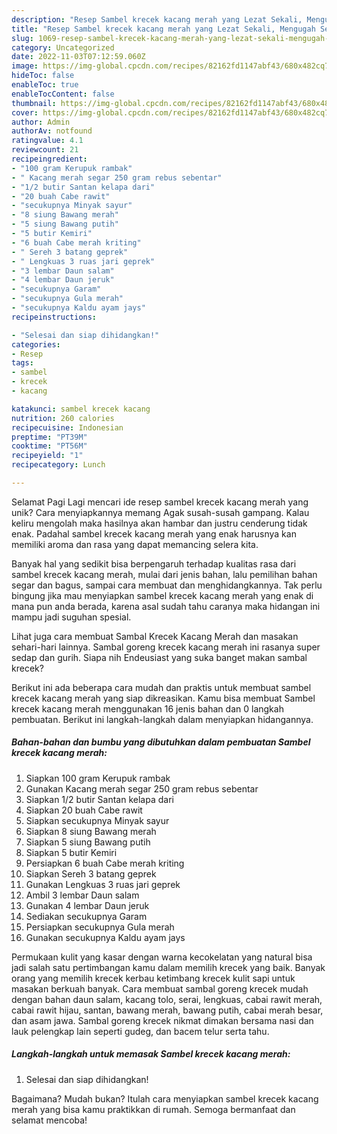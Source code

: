```yaml
---
description: "Resep Sambel krecek kacang merah yang Lezat Sekali, Mengugah Selera"
title: "Resep Sambel krecek kacang merah yang Lezat Sekali, Mengugah Selera"
slug: 1069-resep-sambel-krecek-kacang-merah-yang-lezat-sekali-mengugah-selera
category: Uncategorized
date: 2022-11-03T07:12:59.060Z
image: https://img-global.cpcdn.com/recipes/82162fd1147abf43/680x482cq70/sambel-krecek-kacang-merah-foto-resep-utama.jpg
hideToc: false
enableToc: true
enableTocContent: false
thumbnail: https://img-global.cpcdn.com/recipes/82162fd1147abf43/680x482cq70/sambel-krecek-kacang-merah-foto-resep-utama.jpg
cover: https://img-global.cpcdn.com/recipes/82162fd1147abf43/680x482cq70/sambel-krecek-kacang-merah-foto-resep-utama.jpg
author: Admin
authorAv: notfound
ratingvalue: 4.1
reviewcount: 21
recipeingredient:
- "100 gram Kerupuk rambak"
- " Kacang merah segar 250 gram rebus sebentar"
- "1/2 butir Santan kelapa dari"
- "20 buah Cabe rawit"
- "secukupnya Minyak sayur"
- "8 siung Bawang merah"
- "5 siung Bawang putih"
- "5 butir Kemiri"
- "6 buah Cabe merah kriting"
- " Sereh 3 batang geprek"
- " Lengkuas 3 ruas jari geprek"
- "3 lembar Daun salam"
- "4 lembar Daun jeruk"
- "secukupnya Garam"
- "secukupnya Gula merah"
- "secukupnya Kaldu ayam jays"
recipeinstructions:

- "Selesai dan siap dihidangkan!"
categories:
- Resep
tags:
- sambel
- krecek
- kacang

katakunci: sambel krecek kacang 
nutrition: 260 calories
recipecuisine: Indonesian
preptime: "PT39M"
cooktime: "PT56M"
recipeyield: "1"
recipecategory: Lunch

---
```



Selamat Pagi Lagi mencari ide resep sambel krecek kacang merah yang unik? Cara menyiapkannya memang Agak susah-susah gampang. Kalau keliru mengolah maka hasilnya akan hambar dan justru cenderung tidak enak. Padahal sambel krecek kacang merah yang enak harusnya kan memiliki aroma dan rasa yang dapat memancing selera kita.


Banyak hal yang sedikit bisa berpengaruh terhadap kualitas rasa dari sambel krecek kacang merah, mulai dari jenis bahan, lalu pemilihan bahan segar dan bagus, sampai cara membuat dan menghidangkannya. Tak perlu bingung jika mau menyiapkan sambel krecek kacang merah yang enak di mana pun anda berada, karena asal sudah tahu caranya maka hidangan ini mampu jadi suguhan spesial.

Lihat juga cara membuat Sambal Krecek Kacang Merah dan masakan sehari-hari lainnya. Sambal goreng krecek kacang merah ini rasanya super sedap dan gurih. Siapa nih Endeusiast yang suka banget makan sambal krecek?


Berikut ini ada beberapa cara mudah dan praktis untuk membuat sambel krecek kacang merah yang siap dikreasikan. Kamu bisa membuat Sambel krecek kacang merah menggunakan 16 jenis bahan dan 0 langkah pembuatan. Berikut ini langkah-langkah dalam menyiapkan hidangannya.

<!--inarticleads1-->

##### Bahan-bahan dan bumbu yang dibutuhkan dalam pembuatan Sambel krecek kacang merah:

1. Siapkan 100 gram Kerupuk rambak
1. Gunakan  Kacang merah segar 250 gram rebus sebentar
1. Siapkan 1/2 butir Santan kelapa dari
1. Siapkan 20 buah Cabe rawit
1. Siapkan secukupnya Minyak sayur
1. Siapkan 8 siung Bawang merah
1. Siapkan 5 siung Bawang putih
1. Siapkan 5 butir Kemiri
1. Persiapkan 6 buah Cabe merah kriting
1. Siapkan  Sereh 3 batang geprek
1. Gunakan  Lengkuas 3 ruas jari geprek
1. Ambil 3 lembar Daun salam
1. Gunakan 4 lembar Daun jeruk
1. Sediakan secukupnya Garam
1. Persiapkan secukupnya Gula merah
1. Gunakan secukupnya Kaldu ayam jays


Permukaan kulit yang kasar dengan warna kecokelatan yang natural bisa jadi salah satu pertimbangan kamu dalam memilih krecek yang baik. Banyak orang yang memilih krecek kerbau ketimbang krecek kulit sapi untuk masakan berkuah banyak. Cara membuat sambal goreng krecek mudah dengan bahan daun salam, kacang tolo, serai, lengkuas, cabai rawit merah, cabai rawit hijau, santan, bawang merah, bawang putih, cabai merah besar, dan asam jawa. Sambal goreng krecek nikmat dimakan bersama nasi dan lauk pelengkap lain seperti gudeg, dan bacem telur serta tahu. 

<!--inarticleads2-->

##### Langkah-langkah untuk memasak Sambel krecek kacang merah:


1. Selesai dan siap dihidangkan!



Bagaimana? Mudah bukan? Itulah cara menyiapkan sambel krecek kacang merah yang bisa kamu praktikkan di rumah. Semoga bermanfaat dan selamat mencoba!
